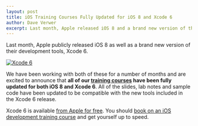 ```yaml
---
layout: post
title: iOS Training Courses Fully Updated for iOS 8 and Xcode 6
author: Dave Verwer
excerpt: Last month, Apple released iOS 8 and a brand new version of their development tools, Xcode 6. I am very pleased to announce that all of our training courses are now fully updated with materials that incorpororate iOS 8 as well as Xcode 6.
---
```


Last month, Apple publicly released iOS 8 as well as a brand new version of their development tools, Xcode 6.

[![Xcode 6](http://shinydev.s3.amazonaws.com/blog-files/xcode-6-and-ios-8.png)](/iphone-training/)

We have been working with both of these for a number of months and are excited to announce that **all of our [training courses](/iphone-training/) have been fully updated for both iOS 8 and Xcode 6**. All of the slides, lab notes and sample code have been updated to be compatible with the new tools included in the Xcode 6 release.

Xcode 6 is available [from Apple for free](http://developer.apple.com/xcode/). You should [book on an iOS development training course](/iphone-training/) and get yourself up to speed.